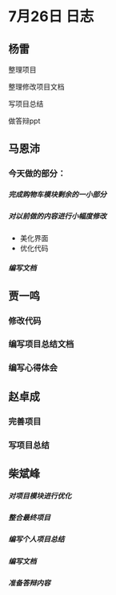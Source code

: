 # 7月26日 日志

## 杨雷

整理项目

整理修改项目文档

写项目总结

做答辩ppt



## 马恩沛

### 今天做的部分：

##### 完成购物车模块剩余的一小部分

##### 对以前做的内容进行小幅度修改

* 美化界面
* 优化代码

##### 编写文档



## 贾一鸣

### 修改代码

### 编写项目总结文档

### 编写心得体会



## 赵卓成

### 完善项目

### 写项目总结



## 柴斌峰

##### 对项目模块进行优化

##### 整合最终项目

##### 编写个人项目总结

##### 编写文档

##### 准备答辩内容

##### 